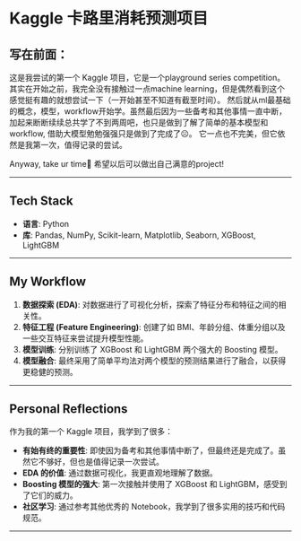 # Kaggle 卡路里消耗预测项目

## 写在前面：
这是我尝试的第一个 Kaggle 项目，它是一个playground series competition。
其实在开始之前，我完全没有接触过一点machine learning，但是偶然看到这个感觉挺有趣的就想尝试一下（一开始甚至不知道有截至时间）。
然后就从ml最基础的概念，模型，workflow开始学。虽然最后因为一些备考和其他事情一直中断，加起来断断续续总共学了不到两周吧，也只是做到了解了简单的基本模型和workflow, 借助大模型勉勉强强只是做到了完成了☹️。
它一点也不完美，但它依然是我第一次，值得记录的尝试。

Anyway, take ur time🫶
希望以后可以做出自己满意的project!


---

## Tech Stack
* **语言**: Python
* **库**: Pandas, NumPy, Scikit-learn, Matplotlib, Seaborn, XGBoost, LightGBM

---

## My Workflow
1.  **数据探索 (EDA)**: 对数据进行了可视化分析，探索了特征分布和特征之间的相关性。
2.  **特征工程 (Feature Engineering)**: 创建了如 BMI、年龄分组、体重分组以及一些交互特征来尝试提升模型性能。
3.  **模型训练**: 分别训练了 XGBoost 和 LightGBM 两个强大的 Boosting 模型。
4.  **模型融合**: 最终采用了简单平均法对两个模型的预测结果进行了融合，以获得更稳健的预测。

---

## Personal Reflections
作为我的第一个 Kaggle 项目，我学到了很多：
* **有始有终的重要性**: 即使因为备考和其他事情中断了，但最终还是完成了。虽然它不够好，但也是值得记录一次尝试。
* **EDA 的价值**: 通过数据可视化，我更直观地理解了数据。
* **Boosting 模型的强大**: 第一次接触并使用了 XGBoost 和 LightGBM，感受到了它们的威力。
* **社区学习**: 通过参考其他优秀的 Notebook，我学到了很多实用的技巧和代码规范。


---
